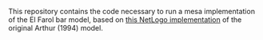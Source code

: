 This repository contains the code necessary to run a mesa implementation of the El Farol bar model, based on [this NetLogo implementation](https://ccl.northwestern.edu/netlogo/models/ElFarol) of the original Arthur (1994) model.